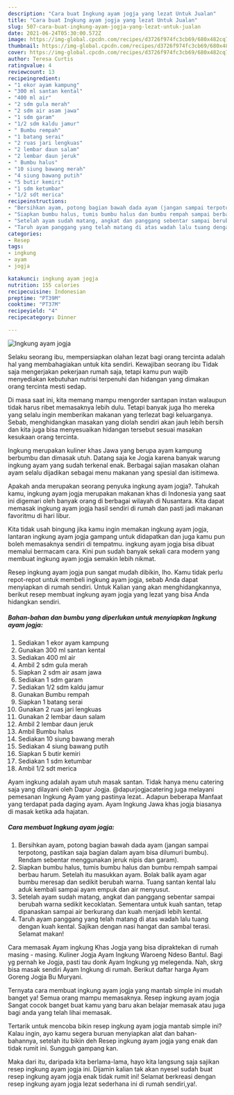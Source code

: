 ```yaml
---
description: "Cara buat Ingkung ayam jogja yang lezat Untuk Jualan"
title: "Cara buat Ingkung ayam jogja yang lezat Untuk Jualan"
slug: 507-cara-buat-ingkung-ayam-jogja-yang-lezat-untuk-jualan
date: 2021-06-24T05:30:00.572Z
image: https://img-global.cpcdn.com/recipes/d3726f974fc3cb69/680x482cq70/ingkung-ayam-jogja-foto-resep-utama.jpg
thumbnail: https://img-global.cpcdn.com/recipes/d3726f974fc3cb69/680x482cq70/ingkung-ayam-jogja-foto-resep-utama.jpg
cover: https://img-global.cpcdn.com/recipes/d3726f974fc3cb69/680x482cq70/ingkung-ayam-jogja-foto-resep-utama.jpg
author: Teresa Curtis
ratingvalue: 4
reviewcount: 13
recipeingredient:
- "1 ekor ayam kampung"
- "300 ml santan kental"
- "400 ml air"
- "2 sdm gula merah"
- "2 sdm air asam jawa"
- "1 sdm garam"
- "1/2 sdm kaldu jamur"
- " Bumbu rempah"
- "1 batang serai"
- "2 ruas jari lengkuas"
- "2 lembar daun salam"
- "2 lembar daun jeruk"
- " Bumbu halus"
- "10 siung bawang merah"
- "4 siung bawang putih"
- "5 butir kemiri"
- "1 sdm ketumbar"
- "1/2 sdt merica"
recipeinstructions:
- "Bersihkan ayam, potong bagian bawah dada ayam (jangan sampai terpotong, pastikan saja bagian dalam ayam bisa dilumuri bumbu). Rendam sebentar menggunakan jeruk nipis dan garam)."
- "Siapkan bumbu halus, tumis bumbu halus dan bumbu rempah sampai berbau harum. Setelah itu masukkan ayam. Bolak balik ayam agar bumbu meresap dan sedikit berubah warna. Tuang santan kental lalu aduk kembali sampai ayam empuk dan air menyusut."
- "Setelah ayam sudah matang, angkat dan panggang sebentar sampai berubah warna sedikit kecoklatan. Sementara untuk kuah santan, tetap dipanaskan sampai air berkurang dan kuah menjadi lebih kental."
- "Taruh ayam panggang yang telah matang di atas wadah lalu tuang dengan kuah kental. Sajikan dengan nasi hangat dan sambal terasi. Selamat makan!"
categories:
- Resep
tags:
- ingkung
- ayam
- jogja

katakunci: ingkung ayam jogja 
nutrition: 155 calories
recipecuisine: Indonesian
preptime: "PT39M"
cooktime: "PT37M"
recipeyield: "4"
recipecategory: Dinner

---
```



![Ingkung ayam jogja](https://img-global.cpcdn.com/recipes/d3726f974fc3cb69/680x482cq70/ingkung-ayam-jogja-foto-resep-utama.jpg)

Selaku seorang ibu, mempersiapkan olahan lezat bagi orang tercinta adalah hal yang membahagiakan untuk kita sendiri. Kewajiban seorang ibu Tidak saja mengerjakan pekerjaan rumah saja, tetapi kamu pun wajib menyediakan kebutuhan nutrisi terpenuhi dan hidangan yang dimakan orang tercinta mesti sedap.

Di masa  saat ini, kita memang mampu mengorder santapan instan walaupun tidak harus ribet memasaknya lebih dulu. Tetapi banyak juga lho mereka yang selalu ingin memberikan makanan yang terlezat bagi keluarganya. Sebab, menghidangkan masakan yang diolah sendiri akan jauh lebih bersih dan kita juga bisa menyesuaikan hidangan tersebut sesuai masakan kesukaan orang tercinta. 

Ingkung merupakan kuliner khas Jawa yang berupa ayam kampung berbumbu dan dimasak utuh. Datang saja ke Jogja karena banyak warung ingkung ayam yang sudah terkenal enak. Berbagai sajian masakan olahan ayam selalu dijadikan sebagai menu makanan yang spesial dan isitimewa.

Apakah anda merupakan seorang penyuka ingkung ayam jogja?. Tahukah kamu, ingkung ayam jogja merupakan makanan khas di Indonesia yang saat ini digemari oleh banyak orang di berbagai wilayah di Nusantara. Kita dapat memasak ingkung ayam jogja hasil sendiri di rumah dan pasti jadi makanan favoritmu di hari libur.

Kita tidak usah bingung jika kamu ingin memakan ingkung ayam jogja, lantaran ingkung ayam jogja gampang untuk didapatkan dan juga kamu pun boleh memasaknya sendiri di tempatmu. ingkung ayam jogja bisa dibuat memalui bermacam cara. Kini pun sudah banyak sekali cara modern yang membuat ingkung ayam jogja semakin lebih nikmat.

Resep ingkung ayam jogja pun sangat mudah dibikin, lho. Kamu tidak perlu repot-repot untuk membeli ingkung ayam jogja, sebab Anda dapat menyiapkan di rumah sendiri. Untuk Kalian yang akan menghidangkannya, berikut resep membuat ingkung ayam jogja yang lezat yang bisa Anda hidangkan sendiri.

<!--inarticleads1-->

##### Bahan-bahan dan bumbu yang diperlukan untuk menyiapkan Ingkung ayam jogja:

1. Sediakan 1 ekor ayam kampung
1. Gunakan 300 ml santan kental
1. Sediakan 400 ml air
1. Ambil 2 sdm gula merah
1. Siapkan 2 sdm air asam jawa
1. Sediakan 1 sdm garam
1. Sediakan 1/2 sdm kaldu jamur
1. Gunakan  Bumbu rempah
1. Siapkan 1 batang serai
1. Gunakan 2 ruas jari lengkuas
1. Gunakan 2 lembar daun salam
1. Ambil 2 lembar daun jeruk
1. Ambil  Bumbu halus
1. Sediakan 10 siung bawang merah
1. Sediakan 4 siung bawang putih
1. Siapkan 5 butir kemiri
1. Sediakan 1 sdm ketumbar
1. Ambil 1/2 sdt merica


Ayam ingkung adalah ayam utuh masak santan. Tidak hanya menu catering saja yang dilayani oleh Dapur Jogja. @dapurjogjacatering juga melayani pemesanan Ingkung Ayam yang pastinya lezat.. Adapun beberapa Manfaat yang terdapat pada daging ayam. Ayam Ingkung Jawa khas jogja biasanya di masak ketika ada hajatan. 

<!--inarticleads2-->

##### Cara membuat Ingkung ayam jogja:

1. Bersihkan ayam, potong bagian bawah dada ayam (jangan sampai terpotong, pastikan saja bagian dalam ayam bisa dilumuri bumbu). Rendam sebentar menggunakan jeruk nipis dan garam).
1. Siapkan bumbu halus, tumis bumbu halus dan bumbu rempah sampai berbau harum. Setelah itu masukkan ayam. Bolak balik ayam agar bumbu meresap dan sedikit berubah warna. Tuang santan kental lalu aduk kembali sampai ayam empuk dan air menyusut.
1. Setelah ayam sudah matang, angkat dan panggang sebentar sampai berubah warna sedikit kecoklatan. Sementara untuk kuah santan, tetap dipanaskan sampai air berkurang dan kuah menjadi lebih kental.
1. Taruh ayam panggang yang telah matang di atas wadah lalu tuang dengan kuah kental. Sajikan dengan nasi hangat dan sambal terasi. Selamat makan!


Cara memasak Ayam ingkung Khas Jogja yang bisa dipraktekan di rumah masing - masing. Kuliner Jogja Ayam Ingkung Waroeng Ndeso Bantul. Bagi yg pernah ke Jogja, pasti tau donk Ayam Ingkung yg melegenda. Nah, skrg bisa masak sendiri Ayam Ingkung di rumah. Berikut daftar harga Ayam Goreng Jogja Bu Muryani. 

Ternyata cara membuat ingkung ayam jogja yang mantab simple ini mudah banget ya! Semua orang mampu memasaknya. Resep ingkung ayam jogja Sangat cocok banget buat kamu yang baru akan belajar memasak atau juga bagi anda yang telah lihai memasak.

Tertarik untuk mencoba bikin resep ingkung ayam jogja mantab simple ini? Kalau ingin, ayo kamu segera buruan menyiapkan alat dan bahan-bahannya, setelah itu bikin deh Resep ingkung ayam jogja yang enak dan tidak rumit ini. Sungguh gampang kan. 

Maka dari itu, daripada kita berlama-lama, hayo kita langsung saja sajikan resep ingkung ayam jogja ini. Dijamin kalian tak akan nyesel sudah buat resep ingkung ayam jogja enak tidak rumit ini! Selamat berkreasi dengan resep ingkung ayam jogja lezat sederhana ini di rumah sendiri,ya!.

